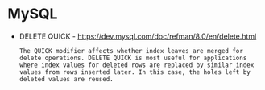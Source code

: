 # MySQL 

- DELETE QUICK - <https://dev.mysql.com/doc/refman/8.0/en/delete.html>

  ```
  The QUICK modifier affects whether index leaves are merged for delete operations. DELETE QUICK is most useful for applications where index values for deleted rows are replaced by similar index values from rows inserted later. In this case, the holes left by deleted values are reused.
  ```
